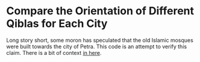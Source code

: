 # Compare the Orientation of Different Qiblas for Each City
Long story short, some moron has speculated that the old Islamic mosques were built towards the city of Petra. This code is an attempt to verify this claim. There is a bit of context [in here](https://twitter.com/polfosol/status/1312238097237782529).
